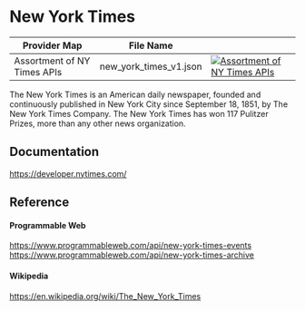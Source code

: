 # New York Times

| Provider Map                | File Name            |                                                                                                                                                                                                                                                             |
|-----------------------------|----------------------|-------------------------------------------------------------------------------------------------------------------------------------------------------------------------------------------------------------------------------------------------------------|
| Assortment of NY Times APIs | new_york_times_v1.json | [![Assortment of NY Times APIs](https://d233zlhvpze22y.cloudfront.net/github/bitscoopaddbuttonxsmall.png)](https://bitscoop.com/maps/create?source=https://raw.githubusercontent.com/bitscooplabs/provider-maps/master/new_york_times/new_york_times_v1.json) |

The New York Times is an American daily newspaper, founded and continuously published in New York City since September 18, 1851, by The New York Times Company. The New York Times has won 117 Pulitzer Prizes, more than any other news organization.

## Documentation
https://developer.nytimes.com/

## Reference

#### Programmable Web
https://www.programmableweb.com/api/new-york-times-events
https://www.programmableweb.com/api/new-york-times-archive

#### Wikipedia
https://en.wikipedia.org/wiki/The_New_York_Times
